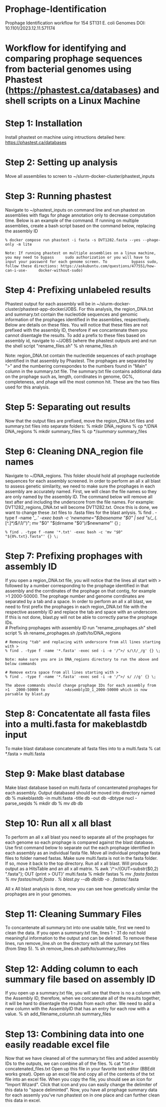 # Prophage-Identification
Prophage Identification workflow for 154 ST131 E. coli Genomes DOI: 10.1101/2023.12.11.571174

# Workflow for identifying and comparing prophage sequences from bacterial genomes using Phastest (https://phastest.ca/databases) and shell scripts on a Linux Machine

# Step 1: Installation
Install phastest on machine using intructions detailed here: https://phastest.ca/databases

# Step 2: Setting up analysis
Move all assemblies to screen to ~/slurm-docker-cluster/phastest_inputs

# Step 3: Running phastest
Navigate to ~/phastest_inputs on command line and run phastest on assemblies with flags for phage annotation only to decrease computation time. Below is an example of the command. If running on multiple assemblies, create a bash script based on the command below, replacing the assembly ID

    % docker compose run phastest -i fasta -s DVT1282.fasta --yes --phage-only -m lite

    Note: If running phastest on multiple assemblies on a linux machine, you may need to bypass     sudo authorization or you will have to input your password for each genome screen. To           bypass sudo, follow these directions: https://askubuntu.com/questions/477551/how-can-i-use-     docker-without-sudo)

# Step 4: Prefixing unlabeled results
Phastest output for each assembly will be in ~/slurm-docker-cluster/phastest-app-docker/JOBS. For this analysis, the region_DNA.txt and summary.txt contain the nucleotide sequences and genomic information of the prophages identified in the assemblies, respectively. Below are details on these files. You will notice that these files are not prefixed with the assembly ID, therefore if we concantenate them you cannot disentagle the results. To add a prefix to these files based on assembly id, navigate to ~/JOBS (where the phastest outputs are) and run the shell script "rename_files.sh"
    % sh rename_files.sh 

Note: region_DNA.txt contain the nucleotide sequences of each prophage identified in that assembly by Phastest. The prophages are separated by ">" and the numbering correspondes to the numbers found in "Main" column in the summary.txt file. The summary.txt file contains additional data on the prophage such as, length, corrdinates in genome, GC%, completeness, and phage will the most common hit. These are the two files used for this analysis. 

# Step 5: Separating out results
Now that the output files are prefixed, move the region_DNA.txt files and summary.txt files into separate folders:
    % mkdir DNA_regions
    % cp */*DNA* DNA_regions
    % mkdir summary_files
    % cp */*summary* summary_files

# Step 6: Cleaning DNA_region file names
Navigate to ~/DNA_regions. This folder should hold all prophage nucleotide sequences for each assembly screened. In order to perform an all x all blast to assess genetic similarity, we need to make sure the prophages in each assembly are accurately named. First, we will clean the file names so they are only named by the assembly ID. The command below will remove all text after and including the underscore from the file names. For example: DVT1282_regions_DNA.txt will become DVT1282.txt. Once this is done, we want to change these .txt files to .fasta files for the blast anlysis.
    % find . -type f -name '*_*.*' -exec bash -c 'newname="$(basename "$0" | sed "s/_.*\(\.[^.]*\)$/\1/")"; mv "$0" "$(dirname "$0")/$newname"' {} \;

    % find . -type f -name '*.txt' -exec bash -c 'mv "$0" "${0%.txt}.fasta"' {} \;

# Step 7: Prefixing prophages with assembly ID
If you open a region_DNA.txt file, you will notice that the lines all start with > followed by a number corresponding to the prophage identified in that assembly and the corrdinates of the prophage on that contig, for example >1   2000-50000. The prophage number and genome corrdinates are separated by a tab and a space. In order to perform an all x all blast, we need to first prefix the prophages in each region_DNA.txt file with the respective assembly ID and replace the tab and space with an underscore. If this is not done, blast.py will not be able to correctly parse the prophage IDs.   
    # Prefixing prophages with assembly ID run "rename_prophages.sh" shell script
    % sh rename_prophages.sh /path/to/DNA_regions

    # Removing "tab" and replacing with underscore from all lines starting with >
    % find . -type f -name '*.fasta' -exec sed -i -e '/^>/ s/\t/_/g' {} \;
    
    Note: make sure you are in DNA_regions directory to run the above and below commands 
    
    # Remove extra space from all lines starting with >
    % find . -type f -name '*.fasta' -exec sed -i -e '/^>/ s/ //g' {} \;

    The above commands should change prophage IDs for each assembly from >1   2000-50000 to         >AssemblyID_1_2000-50000 which is now parsable by blast.py

# Step 8: Concatentate all fasta files into a multi.fasta for makeblastdb input
To make blast database concatenate all fasta files into to a multi.fasta
% cat *.fasta > multi.fasta

# Step 9: Make blast database
Make blast database based on multi.fasta of concantenated prophages for each assembly. Output databased should be moved into directory named db
% makeblastdb -in multi.fasta -title db -out db -dbtype nucl -parse_seqids
% mkdir db
% mv *db* db

# Step 10: Run all x all blast
To perform an all x all blast you need to separate all of the prophages for each genome so each prophage is compared against the blast database. Use first command below to separate out the each prophage identified in each assembly as an individual fasta file. Move all individual prophage fasta files to folder named fastas. Make sure multi.fasta is not in the fasta folder. If so, move it back to the top directory. Run all x all blast. Will produce output as a HitsTable and an all x all matrix. 
% awk '/^>/{OUT=substr($0,2) ".fasta"}; OUT {print > OUT}' multi.fasta
% mkdir fastas
% mv *.fasta fastas
% mv fastas/multi.fasta .
% blast.py --db db/db -o . fastas/*.fasta

All x All blast analysis is done, now you can see how genetically similar the prophages are in your genomes.

# Step 11: Cleaning Summary Files 
To concantenate all summary.txt into one usable table, first we need to clean the data. If you open a summary.txt file, lines 1 - 31 do not hold meaningful information to the output and can be deleted. To remove these lines, run remove_line.sh on the directory with all the summary.txt files (from Step 5). 
% sh remove_lines.sh path/to/summary_files

# Step 12: Adding column to each summary file based on assembly ID
If you open up a summary.txt file, you will see that there is no a column with the Assembly ID, therefore, when we concatenate all of the results together, it will be hard to disentagle the results from each other. We need to add a new column with the AssemblyID that has an entry for each row with a value. 
% sh add_filename_column.sh summary_files

# Step 13: Combining data into one easily readable excel file
Now that we have cleaned all of the summary.txt files and added assembly IDs to the outputs, we can combine all of the files.
% cat *.txt > concatenated_files.txt
Open up this file in your favorite text editor (BBEdit works great). Open up an excel file and copy all of the contents of the txt file into an excel file. When you copy the file, you should see an icon for "Import Wizard". Click that icon and you can easily change the delimiter of this data to "space deliminted". Now, you have all prophage summary data for each assemly you've run phastest on in one place and can further clean this data in excel. 
    
    
    

      









